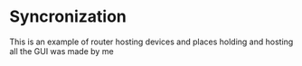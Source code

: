 # Syncronization
This is an example of router hosting devices and places holding and hosting 
all the GUI was made by me
